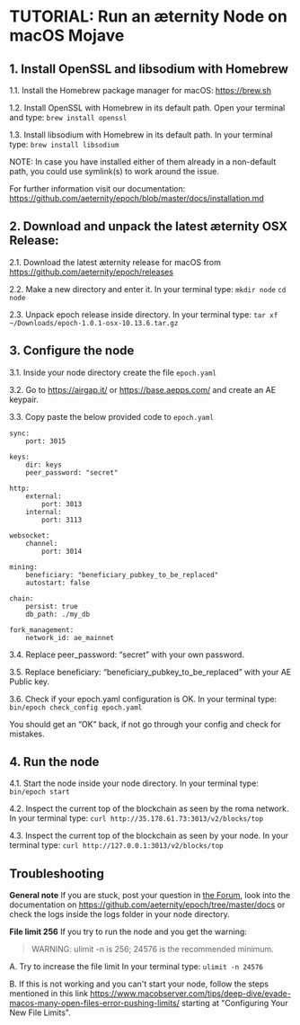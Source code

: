 # TUTORIAL: Run an æternity Node on macOS Mojave

## 1. Install OpenSSL and libsodium with Homebrew
1.1. Install the Homebrew package manager for macOS: https://brew.sh

1.2. Install OpenSSL with Homebrew in its default path. Open your terminal and type:
`brew install openssl`

1.3. Install libsodium with Homebrew in its default path. In your terminal type: 
`brew install libsodium`

NOTE: In case you have installed either of them already in a non-default path, you could use symlink(s) to work around the issue.

For further information visit our documentation: https://github.com/aeternity/epoch/blob/master/docs/installation.md

## 2.  Download and unpack the latest æternity OSX Release: 
2.1. Download the latest æternity release for macOS from https://github.com/aeternity/epoch/releases

2.2. Make a new directory and enter it. In your terminal type:
`mkdir node`
`cd node`

2.3. Unpack epoch release inside directory. In your terminal type:
`tar xf ~/Downloads/epoch-1.0.1-osx-10.13.6.tar.gz`
 
## 3.  Configure the node
3.1. Inside your node directory create the file `epoch.yaml`

3.2. Go to https://airgap.it/ or https://base.aepps.com/ and create an AE keypair.

3.3. Copy paste the below provided code to `epoch.yaml` 

```
sync:
    port: 3015

keys:
    dir: keys
    peer_password: "secret"

http:
    external:
        port: 3013
    internal:
        port: 3113

websocket:
    channel:
        port: 3014

mining:
    beneficiary: "beneficiary_pubkey_to_be_replaced"
    autostart: false

chain:
    persist: true
    db_path: ./my_db

fork_management:
    network_id: ae_mainnet
```

3.4. Replace peer_password: “secret” with your own password.

3.5. Replace beneficiary: “beneficiary_pubkey_to_be_replaced” with your AE Public key.

3.6. Check if your epoch.yaml configuration is OK.
In your terminal type: 
`bin/epoch check_config epoch.yaml`

You should get an “OK” back, if not go through your config and check for mistakes.

## 4.  Run the node
4.1. Start the node inside your node directory. In your terminal type: 
`bin/epoch start`

4.2. Inspect the current top of the blockchain as seen by the roma network. In your terminal type:
`curl http://35.178.61.73:3013/v2/blocks/top`

4.3. Inspect the current top of the blockchain as seen by your node. In your terminal type:
`curl http://127.0.0.1:3013/v2/blocks/top`

## Troubleshooting
**General note**
If you are stuck, post your question in [the Forum](https://forum.aeternity.com/c/development), look into the documentation on https://github.com/aeternity/epoch/tree/master/docs or check the logs inside the logs folder in your node directory. 

**File limit 256**
If you try to run the node and you get the warning: 
> WARNING: ulimit -n is 256; 24576 is the recommended minimum.

A. Try to increase the file limit
In your terminal type: 
`ulimit -n 24576`

B. If this is not working and you can't start your node, follow the steps mentioned in this link https://www.macobserver.com/tips/deep-dive/evade-macos-many-open-files-error-pushing-limits/ starting at "Configuring Your New File Limits".


